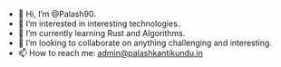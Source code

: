 - 👋 Hi, I’m @Palash90.
- 👀 I’m interested in interesting technologies.
- 🌱 I’m currently learning Rust and Algorithms.
- 💞️ I’m looking to collaborate on anything challenging and interesting.
- 📫 How to reach me: admin@palashkantikundu.in

<!---
Palash90/Palash90 is a ✨ special ✨ repository because its `README.md` (this file) appears on your GitHub profile.
You can click the Preview link to take a look at your changes.
--->
